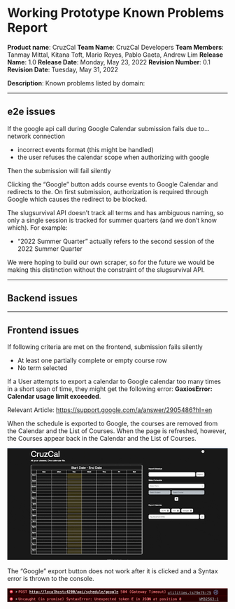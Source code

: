 # Working Prototype Known Problems Report

**Product name**: CruzCal
**Team Name**: CruzCal Developers
**Team Members**: Tanmay Mittal, Kitana Toft, Mario Reyes, Pablo Gaeta, Andrew Lim
**Release Name**: 1.0
**Release Date**: Monday, May 23, 2022
**Revision Number**: 0.1
**Revision Date**: Tuesday, May 31, 2022

**Description**: Known problems listed by domain:

---

## e2e issues

If the google api call during Google Calendar submission fails due to…
network connection

- incorrect events format (this might be handled)
- the user refuses the calendar scope when authorizing with google

Then the submission will fail silently

Clicking the “Google” button adds course events to Google Calendar and redirects to the. On first submission, authorization is required through Google which causes the redirect to be blocked.

The slugsurvival API doesn’t track all terms and has ambiguous naming, so only a single session is tracked for summer quarters (and we don’t know which).
For example:

- “2022 Summer Quarter” actually refers to the second session of the 2022 Summer Quarter

We were hoping to build our own scraper, so for the future we would be making this distinction without the constraint of the slugsurvival API.

---

## Backend issues

---

## Frontend issues

If following criteria are met on the frontend, submission fails silently

- At least one partially complete or empty course row
- No term selected

If a User attempts to export a calendar to Google calendar too many times in a short span of time, they might get the following error: **GaxiosError: Calendar usage limit exceeded**.

Relevant Article: https://support.google.com/a/answer/2905486?hl=en

When the schedule is exported to Google, the courses are removed from the Calendar and the List of Courses. When the page is refreshed, however, the Courses appear back in the Calendar and the List of Courses.

![Google Calendar Hang Demo](./gaxios-calendar-usage-limit-exceeded.gif)

The “Google” export button does not work after it is clicked and a Syntax error is thrown to the console.

![Console Error](./gaxios-console-errors.png)

